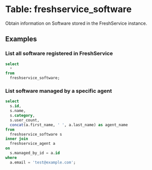 # Table: freshservice_software

Obtain information on Software stored in the FreshService instance.

## Examples

### List all software registered in FreshService

```sql
select
  *
from
  freshservice_software;
```

### List software managed by a specific agent

```sql
select
  s.id,
  s.name,
  s.category,
  s.user_count,
  concat(a.first_name, ' ', a.last_name) as agent_name
from
  freshservice_software s
inner join
  freshservice_agent a 
on 
  s.managed_by_id = a.id
where
  a.email = 'test@example.com';
```

